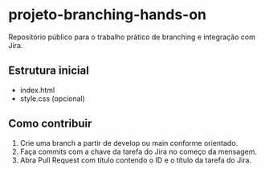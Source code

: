 # projeto-branching-hands-on


Repositório público para o trabalho prático de branching e integração com Jira.


## Estrutura inicial
- index.html
- style.css (opcional)


## Como contribuir
1. Crie uma branch a partir de develop ou main conforme orientado.
2. Faça commits com a chave da tarefa do Jira no começo da mensagem.
3. Abra Pull Request com título contendo o ID e o título da tarefa do Jira.